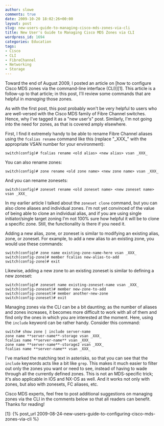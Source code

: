 ```yaml
---
author: slowe
comments: true
date: 2009-10-20 18:02:26+00:00
layout: post
slug: new-users-guide-to-managing-cisco-mds-zones-via-cli
title: New User's Guide to Managing Cisco MDS Zones via CLI
wordpress_id: 1694
categories: Education
tags:
- Cisco
- CLI
- FibreChannel
- Networking
- Storage
---
```


Toward the end of August 2009, I posted an article on [how to configure Cisco MDS zones via the command-line interface (CLI)][1]. This article is a follow-up to that article; in this post, I'll review some commands that are helpful in _managing_ those zones.

As with the first post, this post probably won't be very helpful to users who are well-versed with the Cisco MDS family of Fibre Channel switches. Hence, why I've tagged it as a "new user's" post. Similarly, I'm not going into the need for zones, as that is covered amply elsewhere.

First, I find it extremely handy to be able to rename Fibre Channel aliases using the `fcalias rename` command like this (replace "\_XXX\_" with the appropriate VSAN number for your environment):

	switch(config)# fcalias rename <old alias> <new alias> vsan _XXX_

You can also rename zones:

	switch(config)# zone rename <old zone name> <new zone name> vsan _XXX_

And you can rename zonesets:

	switch(config)# zoneset rename <old zoneset name> <new zoneset name> vsan _XXX_

In my earlier article I talked about the `zoneset clone` command, but you can also clone aliases and individual zones. I'm not yet convinced of the value of being able to clone an individual alias, and if you are using single initiator/single target zoning I'm not 100% sure how helpful it will be to clone a specific zone. Still, the functionality is there if you need it.

Adding a new alias, zone, or zoneset is similar to modifying an existing alias, zone, or zoneset. For example, to add a new alias to an existing zone, you would use these commands:

	switch(config)# zone name existing-zone-name-here vsan _XXX_  
	switch(config-zone)# member fcalias new-alias-to-add  
	switch(config-zone)# exit

Likewise, adding a new zone to an existing zoneset is similar to defining a new zoneset:

	switch(config)# zoneset name existing-zoneset-name vsan _XXX_  
	switch(config-zoneset)# member new-zone-to-add  
	switch(config-zoneset)# member another-new-zone  
	switch(config-zoneset)# exit

Managing zones via the CLI can be a bit daunting; as the number of aliases and zones increases, it becomes more difficult to work with all of them and find only the ones in which you are interested at the moment. Here, using the `include` keyword can be rather handy. Consider this command:

	switch# show zone | include server-name  
	zone name **server-name**-storage vsan _XXX_  
	fcalias name **server-name** vsan _XXX_  
	zone name **server-name**-storage2 vsan _XXX_  
	fcalias name **server-name** vsan _XXX_

I've marked the matching text in asterisks, so that you can see that the `include` keywords acts like a bit like `grep`. This makes it much easier to filter out only the zones you want or need to see, instead of having to wade through all the currently defined zones. This is not an MDS-specific trick; it's also applicable in IOS and NX-OS as well. And it works not only with zones, but also with zonesets, FC aliases, etc.

Cisco MDS experts, feel free to post additional suggestions on managing zones via the CLI in the comments below so that all readers can benefit. Thanks for reading!

[1]: {% post_url 2009-08-24-new-users-guide-to-configuring-cisco-mds-zones-via-cli %}

